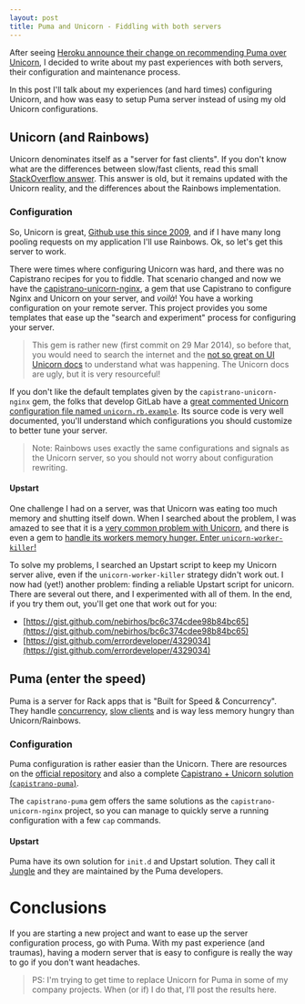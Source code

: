 ```yaml
---
layout: post
title: Puma and Unicorn - Fiddling with both servers
---
```


After seeing [Heroku announce their change on recommending Puma over Unicorn](https://devcenter.heroku.com/changelog-items/594), I decided to write about my past experiences with both servers, their configuration and maintenance process.

In this post I'll talk about my experiences (and hard times) configuring Unicorn, and how was easy to setup Puma server instead of using my old Unicorn configurations.

## Unicorn (and Rainbows)

Unicorn denominates itself as a "server for fast clients". If you don't know what are the differences between slow/fast clients, read this small [StackOverflow answer](http://stackoverflow.com/questions/7487868/what-does-unicorn-consider-to-be-fast-and-slow-requests#answer-7490035). This answer is old, but it remains updated with the Unicorn reality, and the differences about the Rainbows implementation.

### Configuration

So, Unicorn is great, [Github use this since 2009](https://github.com/blog/517-unicorn), and if I have many long pooling requests on my application I'll use Rainbows. Ok, so let's get this server to work.

There were times where configuring Unicorn was hard, and there was no Capistrano recipes for you to fiddle. That scenario changed and now we have the [capistrano-unicorn-nginx](https://github.com/capistrano-plugins/capistrano-unicorn-nginx), a gem that use Capistrano to configure Nginx and Unicorn on your server, and *voilà*! You have a working configuration on your remote server. This project provides you some templates that ease up the "search and experiment" process for configuring your server.

> This gem is rather new (first commit on 29 Mar 2014), so before that, you would need to search the internet and the [not so great on UI Unicorn docs](http://unicorn.bogomips.org/) to understand what was happening. The Unicorn docs are ugly, but it is very resourceful!

If you don't like the default templates given by the `capistrano-unicorn-nginx` gem, the folks that develop GitLab have a [great commented Unicorn configuration file named `unicorn.rb.example`](https://github.com/gitlabhq/gitlabhq/blob/c47328948b5fff218c68279260a57ab6b03e7423/config/unicorn.rb.example). Its source code is very well documented, you'll understand which configurations you should customize to better tune your server.

> Note: Rainbows uses exactly the same configurations and signals as the Unicorn server, so you should not worry about configuration rewriting.

#### Upstart

One challenge I had on a server, was that Unicorn was eating too much memory and shutting itself down. When I searched about the problem, I was amazed to see that it is a [very common problem with Unicorn](https://www.digitalocean.com/community/tutorials/how-to-optimize-unicorn-workers-in-a-ruby-on-rails-app), and there is even a gem to [handle its workers memory hunger. Enter `unicorn-worker-killer`!](https://github.com/kzk/unicorn-worker-killer)

To solve my problems, I searched an Upstart script to keep my Unicorn server alive, even if the `unicorn-worker-killer` strategy didn't work out. I now had (yet!) another problem: finding a reliable Upstart script for unicorn. There are several out there, and I experimented with all of them. In the end, if you try them out, you'll get one that work out for you:

* [https://gist.github.com/nebirhos/bc6c374cdee98b84bc65](https://gist.github.com/nebirhos/bc6c374cdee98b84bc65)
* [https://gist.github.com/errordeveloper/4329034](https://gist.github.com/errordeveloper/4329034)

## Puma (enter the speed)

Puma is a server for Rack apps that is "Built for Speed & Concurrency". They handle [concurrency](https://github.com/puma/puma#built-for-speed--concurrency), [slow clients](https://devcenter.heroku.com/articles/deploying-rails-applications-with-the-puma-web-server#slow-clients) and is way less memory hungry than Unicorn/Rainbows.

### Configuration

Puma configuration is rather easier than the Unicorn. There are resources on the [official repository](https://github.com/puma/puma#configuration) and also a complete [Capistrano + Unicorn solution (`capistrano-puma`)](https://github.com/seuros/capistrano-puma).

The `capistrano-puma` gem offers the same solutions as the `capistrano-unicorn-nginx` project, so you can manage to quickly serve a running configuration with a few `cap` commands.

#### Upstart

Puma have its own solution for `init.d` and Upstart solution. They call it [Jungle](https://github.com/puma/puma/tree/master/tools/jungle) and they are maintained by the Puma developers.

# Conclusions

If you are starting a new project and want to ease up the server configuration process, go with Puma. With my past experience (and traumas), having a modern server that is easy to configure is really the way to go if you don't want headaches.

> PS: I'm trying to get time to replace Unicorn for Puma in some of my company projects. When (or if) I do that, I'll post the results here.
